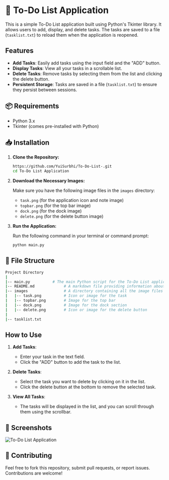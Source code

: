 # 📝 To-Do List Application

This is a simple To-Do List application built using Python's Tkinter library. It allows users to add, display, and delete tasks. The tasks are saved to a file (`tasklist.txt`) to reload them when the application is reopened.

## Features

- **Add Tasks**: Easily add tasks using the input field and the "ADD" button.
- **Display Tasks**: View all your tasks in a scrollable list.
- **Delete Tasks**: Remove tasks by selecting them from the list and clicking the delete button.
- **Persistent Storage**: Tasks are saved in a file (`tasklist.txt`) to ensure they persist between sessions.

## 📦 Requirements

- Python 3.x
- Tkinter (comes pre-installed with Python)

## 📥 Installation

1. **Clone the Repository:**

    ```bash
    https://github.com/YuiSurbhi/To-Do-List-.git
    cd To-Do List Application
    ```

2. **Download the Necessary Images:**

    Make sure you have the following image files in the `images` directory:
    - `task.png` (for the application icon and note image)
    - `topbar.png` (for the top bar image)
    - `dock.png` (for the dock image)
    - `delete.png` (for the delete button image)

3. **Run the Application:**

    Run the following command in your terminal or command prompt:

    ```bash
    python main.py
    ```

## 📂 File Structure

```bash
Project Directory 
|
|-- main.py          # The main Python script for the To-Do List application
|-- README.md             # A markdown file providing information about the project
|-- images                # A directory containing all the image files used in the project
|   |-- task.png          # Icon or image for the task
|   |-- topbar.png        # Image for the top bar
|   |-- dock.png          # Image for the dock section
|   |-- delete.png        # Icon or image for the delete button
|
|-- tasklist.txt
```

## How to Use

1. **Add Tasks**:
    - Enter your task in the text field.
    - Click the "ADD" button to add the task to the list.

2. **Delete Tasks**:
    - Select the task you want to delete by clicking on it in the list.
    - Click the delete button at the bottom to remove the selected task.

3. **View All Tasks**:
    - The tasks will be displayed in the list, and you can scroll through them using the scrollbar.

## 📸 Screenshots

![To-Do List Application](https://github.com/user-attachments/assets/4c50190a-b79d-4775-a367-1bfd9864a104)

## 🤝 Contributing

Feel free to fork this repository, submit pull requests, or report issues. Contributions are welcome!
